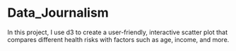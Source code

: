# Data_Journalism

In this project, I use d3 to create a user-friendly, interactive scatter plot that compares different health risks with factors such as age, income, and more.

